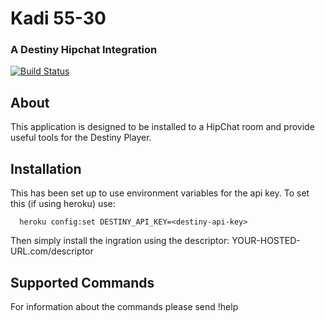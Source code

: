 
# Kadi 55-30

### A Destiny Hipchat Integration


[![Build Status][BS img]][Build Status]

[Build Status]: https://travis-ci.org/guardians-of-savings/kadi55-30

## About

This application is designed to be installed to a HipChat room and provide useful tools for the Destiny Player. 

## Installation

This has been set up to use environment variables for the api key. To set this (if using heroku) use:

```
  heroku config:set DESTINY_API_KEY=<destiny-api-key>
```

Then simply install the ingration using the descriptor: YOUR-HOSTED-URL.com/descriptor

## Supported Commands

For information about the commands please send !help


[travis pull requests]: https://travis-ci.org/guardians-of-savings/kadi55-30/pull_requests
[BS img]: https://travis-ci.org/guardians-of-savings/kadi55-30.png
